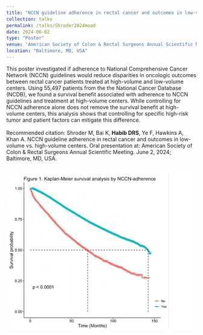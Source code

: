 ```yaml
---	
title: "NCCN guideline adherence in rectal cancer and outcomes in low-volume vs. high-volume centers"	
collection: talks	
permalink: /talks/Shroder2024mood
date: 2024-06-02
type: "Poster"
venue: 'American Society of Colon & Rectal Surgeons Annual Scientific Meeting'
location: "Baltimore, MD, USA"
---	
```

This poster investigated if adherence to National Comprehensive Cancer Network (NCCN) guidelines would reduce disparities in oncologic outcomes between rectal cancer patients treated at high-volume and low-volume centers. Using 55,497 patients from the the National Cancer Database (NCDB), we found a survival benefit associated with adherence to NCCN guidelines and treatment at high-volume centers. While controlling for NCCN adherence alone does not remove the survival benefit at high-volume centers, this analysis shows that controlling for specific high-risk tumor and patient factors can mitigate this difference. 
<br><br>
Recommended citation: Shroder M, Bai K, **Habib DRS**, Ye F, Hawkins A, Khan A. NCCN guideline adherence in rectal cancer and outcomes in low-volume vs. high-volume centers. Oral presentation at: American Society of Colon & Rectal Surgeons Annual Scientific Meeting. June 2, 2024; Baltimore, MD, USA. 
<br><br>
<div style="text-align:center">
    <img src="../images/shroder2024nccn.png" alt="Graph of Kaplan-Meier curve with y-axis survival probability, x-axis months, lower red line denoting no NCCN adherence, and upper teal line denoting NCCN adherence">
</div> 
